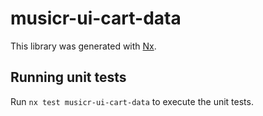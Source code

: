 # musicr-ui-cart-data

This library was generated with [Nx](https://nx.dev).

## Running unit tests

Run `nx test musicr-ui-cart-data` to execute the unit tests.
